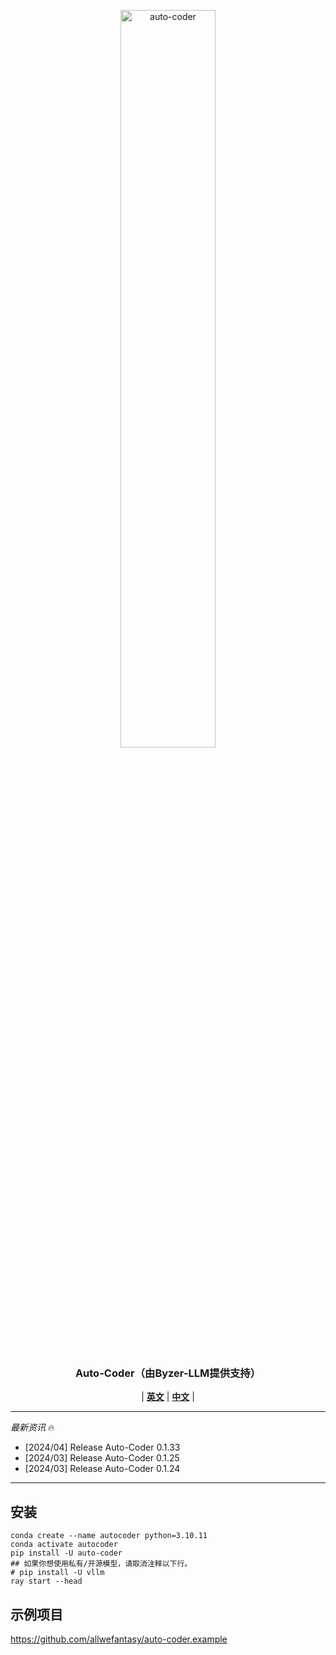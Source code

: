 <p align="center">
  <picture>    
    <img alt="auto-coder" src="https://github.com/allwefantasy/byzer-llm/blob/master/docs/source/assets/logos/logo.jpg"  width=55%>
  </picture>
</p>

<h3 align="center">
Auto-Coder（由Byzer-LLM提供支持）
</h3>

<p align="center">
| <a href="./docs/en"><b>英文</b></a> | <a href="./docs/zh"><b>中文</b></a> |

</p>

---

*最新资讯* 🔥

- [2024/04] Release Auto-Coder 0.1.33
- [2024/03] Release Auto-Coder 0.1.25
- [2024/03] Release Auto-Coder 0.1.24


---


## 安装

```shell
conda create --name autocoder python=3.10.11
conda activate autocoder
pip install -U auto-coder
## 如果你想使用私有/开源模型，请取消注释以下行。
# pip install -U vllm
ray start --head
```

## 示例项目

https://github.com/allwefantasy/auto-coder.example
